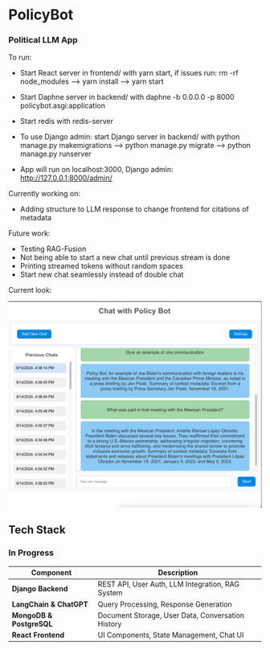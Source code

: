 # PolicyBot
### Political LLM App 

To run:
- Start React server in  frontend/ with yarn start, if issues run: rm -rf node_modules --> yarn install --> yarn start
- Start Daphne server in backend/ with daphne -b 0.0.0.0 -p 8000 policybot.asgi:application
- Start redis with redis-server

- To use Django admin: start Django server in backend/ with python manage.py makemigrations --> python manage.py migrate --> python manage.py runserver
- App will run on localhost:3000, Django admin: http://127.0.0.1:8000/admin/

Currently working on:
- Adding structure to LLM response to change frontend for citations of metadata

Future work:
- Testing RAG-Fusion
- Not being able to start a new chat until previous stream is done
- Printing streamed tokens without random spaces
- Start new chat seamlessly instead of double chat

Current look:

![alt text](chatpage.png)

## Tech Stack
### In Progress

| Component                | Description                                    |
|--------------------------|------------------------------------------------|
| **Django Backend**       | REST API, User Auth, LLM Integration, RAG System|
| **LangChain & ChatGPT**  | Query Processing, Response Generation          |
| **MongoDB & PostgreSQL** | Document Storage, User Data, Conversation History|
| **React Frontend**       | UI Components, State Management, Chat UI       |



